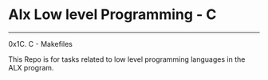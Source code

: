 # Alx Low level Programming - C
****

0x1C. C - Makefiles

This Repo is for tasks related to low level programming languages in the ALX program.
